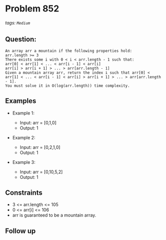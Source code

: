 # Problem 852
###### tags: `Medium`

## Question:
```
An array arr a mountain if the following properties hold:
arr.length >= 3
There exists some i with 0 < i < arr.length - 1 such that:
arr[0] < arr[1] < ... < arr[i - 1] < arr[i] 
arr[i] > arr[i + 1] > ... > arr[arr.length - 1]
Given a mountain array arr, return the index i such that arr[0] < arr[1] < ... < arr[i - 1] < arr[i] > arr[i + 1] > ... > arr[arr.length - 1].
You must solve it in O(log(arr.length)) time complexity.
```

## Examples
* Example 1:
	* Input: arr = [0,1,0]
	* Output: 1

* Example 2:
	* Input: arr = [0,2,1,0]
	* Output: 1

* Example 3:
	* Input: arr = [0,10,5,2]
	* Output: 1

## Constraints
* 3 <= arr.length <= 105
* 0 <= arr[i] <= 106
* arr is guaranteed to be a mountain array.

## Follow up

